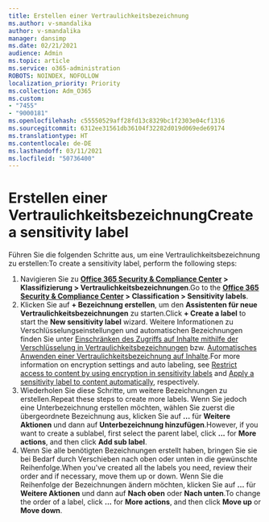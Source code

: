 ```yaml
---
title: Erstellen einer Vertraulichkeitsbezeichnung
ms.author: v-smandalika
author: v-smandalika
manager: dansimp
ms.date: 02/21/2021
audience: Admin
ms.topic: article
ms.service: o365-administration
ROBOTS: NOINDEX, NOFOLLOW
localization_priority: Priority
ms.collection: Adm_O365
ms.custom:
- "7455"
- "9000181"
ms.openlocfilehash: c55550529aff28fd13c8329bc1f2303e04cf1316
ms.sourcegitcommit: 6312ee31561db36104f32282d019d069ede69174
ms.translationtype: HT
ms.contentlocale: de-DE
ms.lasthandoff: 03/11/2021
ms.locfileid: "50736400"
---
```

# <a name="create-a-sensitivity-label"></a><span data-ttu-id="c405e-102">Erstellen einer Vertraulichkeitsbezeichnung</span><span class="sxs-lookup"><span data-stu-id="c405e-102">Create a sensitivity label</span></span>

<span data-ttu-id="c405e-103">Führen Sie die folgenden Schritte aus, um eine Vertraulichkeitsbezeichnung zu erstellen:</span><span class="sxs-lookup"><span data-stu-id="c405e-103">To create a sensitivity label, perform the following steps:</span></span>

1. <span data-ttu-id="c405e-104">Navigieren Sie zu **[Office 365 Security & Compliance Center](https://sip.protection.office.com/) > Klassifizierung > Vertraulichkeitsbezeichnungen**.</span><span class="sxs-lookup"><span data-stu-id="c405e-104">Go to the **[Office 365 Security & Compliance Center](https://sip.protection.office.com/) > Classification > Sensitivity labels**.</span></span>
2. <span data-ttu-id="c405e-105">Klicken Sie auf **+ Bezeichnung erstellen**, um den **Assistenten für neue Vertraulichkeitsbezeichnungen** zu starten.</span><span class="sxs-lookup"><span data-stu-id="c405e-105">Click **+ Create a label** to start the **New sensitivity label** wizard.</span></span> <span data-ttu-id="c405e-106">Weitere Informationen zu Verschlüsselungseinstellungen und automatischen Bezeichnungen finden Sie unter [Einschränken des Zugriffs auf Inhalte mithilfe der Verschlüsselung in Vertraulichkeitsbezeichnungen](https://docs.microsoft.com/microsoft-365/compliance/encryption-sensitivity-labels) bzw. [Automatisches Anwenden einer Vertraulichkeitsbezeichnung auf Inhalte](https://docs.microsoft.com/microsoft-365/compliance/apply-sensitivity-label-automatically).</span><span class="sxs-lookup"><span data-stu-id="c405e-106">For more information on encryption settings and auto labeling, see [Restrict access to content by using encryption in sensitivity labels](https://docs.microsoft.com/microsoft-365/compliance/encryption-sensitivity-labels) and [Apply a sensitivity label to content automatically](https://docs.microsoft.com/microsoft-365/compliance/apply-sensitivity-label-automatically), respectively.</span></span>
3. <span data-ttu-id="c405e-107">Wiederholen Sie diese Schritte, um weitere Bezeichnungen zu erstellen.</span><span class="sxs-lookup"><span data-stu-id="c405e-107">Repeat these steps to create more labels.</span></span> <span data-ttu-id="c405e-108">Wenn Sie jedoch eine Unterbezeichnung erstellen möchten, wählen Sie zuerst die übergeordnete Bezeichnung aus, klicken Sie auf **...** für **Weitere Aktionen** und dann auf **Unterbezeichnung hinzufügen**.</span><span class="sxs-lookup"><span data-stu-id="c405e-108">However, if you want to create a sublabel, first select the parent label, click **...** for **More actions**, and then click **Add sub label**.</span></span>
4. <span data-ttu-id="c405e-109">Wenn Sie alle benötigten Bezeichnungen erstellt haben, bringen Sie sie bei Bedarf durch Verschieben nach oben oder unten in die gewünschte Reihenfolge.</span><span class="sxs-lookup"><span data-stu-id="c405e-109">When you've created all the labels you need, review their order and if necessary, move them up or down.</span></span> <span data-ttu-id="c405e-110">Wenn Sie die Reihenfolge der Bezeichnungen ändern möchten, klicken Sie auf **...** für **Weitere Aktionen** und dann auf **Nach oben** oder **Nach unten**.</span><span class="sxs-lookup"><span data-stu-id="c405e-110">To change the order of a label, click **...** for **More actions**, and then click **Move up** or **Move down**.</span></span> 
